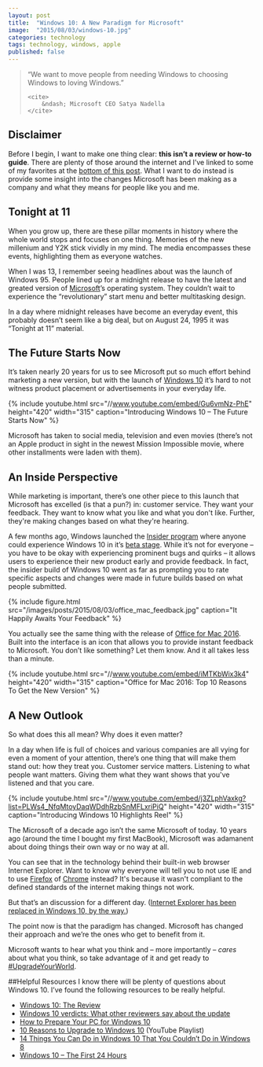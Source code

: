 ```yaml
---
layout: post
title:  "Windows 10: A New Paradigm for Microsoft"
image:  "2015/08/03/windows-10.jpg"
categories: technology
tags: technology, windows, apple
published: false
---
```

<blockquote>
    <p>
        “We want to move people from needing Windows to choosing Windows to loving Windows.”
    </p>

    <cite>
        &ndash; Microsoft CEO Satya Nadella
    </cite>
</blockquote>

## Disclaimer
Before I begin, I want to make one thing clear: <b>this isn&rsquo;t a review or how-to guide</b>. There are plenty of those around the internet and I&rsquo;ve linked to some of my favorites at the <a href="#HelpfulResources">bottom of this post</a>. What I want to do instead is provide some insight into the changes Microsoft has been making as a company and what they means for people like you and me.

## Tonight at 11
When you grow up, there are these pillar moments in history where the whole world stops and focuses on one thing. Memories of the new millenium and Y2K stick vividly in my mind. The media encompasses these events, highlighting them as everyone watches.

When I was 13, I remember seeing headlines about was the launch of Windows 95. People lined up for a midnight release to have the latest and greated version of <a href="http://microsoft.com" target="_blank">Microsoft</a>&rsquo;s operating system. They couldn&rsquo;t wait to experience the &ldquo;revolutionary&rdquo; start menu and better multitasking design.

In a day where midnight releases have become an everyday event, this probably doesn&rsquo;t seem like a big deal, but on August 24, 1995 it was &ldquo;Tonight at 11&rdquo; material.

## The Future Starts Now
It&rsquo;s taken nearly 20 years for us to see Microsoft put so much effort behind marketing a new version, but with the launch of <a href="http://www.microsoft.com/en-us/software-download/windows10" target="_blank">Windows 10</a> it&rsquo;s hard to not witness product placement or advertisements in your everyday life.

{% include youtube.html src="//www.youtube.com/embed/Gu6vmNz-PhE" height="420" width="315" caption="Introducing Windows 10 &ndash; The Future Starts Now" %}

Microsoft has taken to social media, television and even movies (there&rsquo;s not an Apple product in sight in the newest Mission Impossible movie, where other installments were laden with them).

## An Inside Perspective
While marketing is important, there&rsquo;s one other piece to this launch that Microsoft has excelled (is that a pun?) in: customer service. They want your feedback. They want to know what you like and what you don't like. Further, they're making changes based on what they're hearing.

A few months ago, Windows launched the <a href="https://insider.windows.com" target="_blank">Insider program</a> where anyone could experience Windows 10 in it&rsquo;s <a href="https://en.wikipedia.org/wiki/Software_release_life_cycle#Beta" target="_blank">beta stage</a>. While it&rsquo;s not for everyone &ndash; you have to be okay with experiencing prominent bugs and quirks &ndash; it allows users to experience their new product early and provide feedback. In fact, the insider build of Windows 10 went as far as prompting you to rate specific aspects and changes were made in future builds based on what people submitted.

{% include figure.html src="/images/posts/2015/08/03/office_mac_feedback.jpg" caption="It Happily Awaits Your Feedback" %}

You actually see the same thing with the release of <a href="https://products.office.com/en-US/mac/microsoft-office-for-mac" target="_blank">Office for Mac 2016</a>. Built into the interface is an icon that allows you to provide instant feedback to Microsoft. You don&rsquo;t like something? Let them know. And it all takes less than a minute.

{% include youtube.html src="//www.youtube.com/embed/iMTKbWix3k4" height="420" width="315" caption="Office for Mac 2016: Top 10 Reasons To Get the New Version" %}

## A New Outlook
So what does this all mean? Why does it even matter?

In a day when life is full of choices and various companies are all vying for even a moment of your attention, there&rsquo;s one thing that will make them stand out: how they treat you. Customer service matters. Listening to what people want matters. Giving them what they want shows that you've listened and that you care.

{% include youtube.html src="//www.youtube.com/embed/j3ZLphVaxkg?list=PLWs4_NfqMtoyDaqWDdhRzbSnMFLxriPiQ" height="420" width="315" caption="Introducing Windows 10 Highlights Reel" %}

The Microsoft of a decade ago isn&rsquo;t the same Microsoft of today. 10 years ago (around the time I bought my first MacBook), Microsoft was adamanent about doing things their own way or no way at all. 

You can see that in the technology behind their built-in web browser Internet Explorer. Want to know why everyone will tell you to not use IE and to use <a href="http://getfirefox.com" target="_blank">Firefox</a> of <a href="https://www.google.com/chrome/browser/" target="_blank">Chrome</a> instead? It's because it wasn't compliant to the defined standards of the internet making things not work.

But that&rsquo;s an discussion for a different day. (<a href="http://www.microsoft.com/en-us/windows/microsoft-edge" target="_blank">Internet Explorer has been replaced in Windows 10, by the way.</a>)

The point now is that the paradigm has changed. Microsoft has changed their approach and we&rsquo;re the ones who get to benefit from it.

Microsoft wants to hear what you think and &ndash; more importantly &ndash; <i>cares</i> about what you think, so take advantage of it and get ready to <a href="https://twitter.com/search?q=%23UpgradeYourWorld&src=typd" target="_blank">#UpgradeYourWorld</a>.

##<a name="HelpfulResources"></a>Helpful Resources
I know there will be plenty of questions about Windows 10. I&rsquo;ve found the following resources to be really helpful.

* <a href="http://mashable.com/2015/07/28/windows-10-review/" target="_blank">Windows 10: The Review</a>
* <a href="http://mashable.com/2015/07/28/windows-10-verdicts/?utm_cid=mash-com-Tw-main-link" target="_blank">Windows 10 verdicts: What other reviewers say about the update</a>
* <a href="http://www.ign.com/articles/2015/07/23/how-to-prepare-your-pc-for-windows-10" target="_blank">How to Prepare Your PC for Windows 10</a>
* <a href="https://www.youtube.com/playlist?list=PLWs4_NfqMtoww6OEnaUNLPKYw8RDl8bAn" target="_blank">10 Reasons to Upgrade to Windows 10</a>  (YouTube Playlist)
* <a href="http://fieldguide.gizmodo.com/14-things-you-can-do-in-windows-10-that-you-couldnt-do-1721271379?utm_campaign=socialflow_gizmodo_twitter&utm_source=gizmodo_twitter&utm_medium=socialflow" target="_blank">14 Things You Can Do in Windows 10 That You Couldn&rsquo;t Do in Windows 8</a>
* <a href="http://blogs.windows.com/bloggingwindows/2015/07/30/windows-10-the-first-24-hours/?utm_source=twitterfeed&utm_medium=twitter" target="_blank">Windows 10 &ndash; The First 24 Hours</a>
